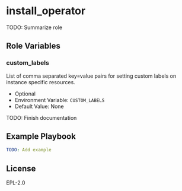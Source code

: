 install_operator
================

TODO: Summarize role

Role Variables
--------------

### custom_labels
List of comma separated key=value pairs for setting custom labels on instance specific resources.

- Optional
- Environment Variable: `CUSTOM_LABELS`
- Default Value: None


TODO: Finish documentation


Example Playbook
----------------

```yaml
TODO: Add example
```

License
-------

EPL-2.0
